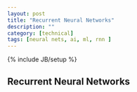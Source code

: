 ```yaml
---
layout: post
title: "Recurrent Neural Networks"
description: ""
category: [technical]
tags: [neural nets, ai, ml, rnn ]
---
```

{% include JB/setup %}

## Recurrent Neural Networks

